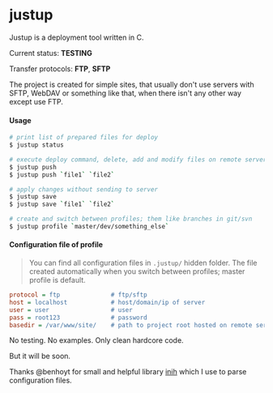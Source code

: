# justup
Justup is a deployment tool written in C.

Current status: **TESTING**

Transfer protocols: **FTP**, **SFTP**

The project is created for simple sites, that usually don't use servers with SFTP, WebDAV or something like that, when there isn't any other way except use FTP.

#### Usage
```bash
# print list of prepared files for deploy
$ justup status

# execute deploy command, delete, add and modify files on remote server
$ justup push
$ justup push `file1` `file2`

# apply changes without sending to server
$ justup save
$ justup save `file1` `file2`

# create and switch between profiles; them like branches in git/svn
$ justup profile `master/dev/something_else`
```

#### Configuration file of profile

> You can find all configuration files in `.justup/` hidden folder.
> The file created automatically when you switch between profiles; master profile is default.

```ini
protocol = ftp              # ftp/sftp
host = localhost            # host/domain/ip of server
user = user                 # user
pass = root123              # password
basedir = /var/www/site/    # path to project root hosted on remote server
```

No testing. No examples.
Only clean hardcore code.


But it will be soon.

Thanks @benhoyt for small and helpful library [inih](https://github.com/benhoyt/inih) which I use to parse configuration files.
